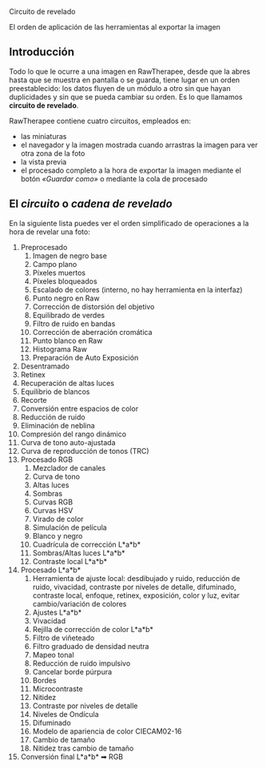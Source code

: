 <div class="pagetitle">

Circuito de revelado

</div>
<div class="headline">

El orden de aplicación de las herramientas al exportar la imagen

</div>

## Introducción

Todo lo que le ocurre a una imagen en RawTherapee, desde que la abres
hasta que se muestra en pantalla o se guarda, tiene lugar en un orden
preestablecido: los datos fluyen de un módulo a otro sin que hayan
duplicidades y sin que se pueda cambiar su orden. Es lo que llamamos
**circuito de revelado**.

RawTherapee contiene cuatro circuitos, empleados en:

- las miniaturas
- el navegador y la imagen mostrada cuando arrastras la imagen para ver
  otra zona de la foto
- la vista previa
- el procesado completo a la hora de exportar la imagen mediante el
  botón *«Guardar como»* o mediante la cola de procesado

## El *circuito* o *cadena de revelado*

En la siguiente lista puedes ver el orden simplificado de operaciones a
la hora de revelar una foto:

<div class="nested-numbering">

1.  Preprocesado
    1.  Imagen de negro base
    2.  Campo plano
    3.  Píxeles muertos
    4.  Píxeles bloqueados
    5.  Escalado de colores (interno, no hay herramienta en la interfaz)
    6.  Punto negro en Raw
    7.  Corrección de distorsión del objetivo
    8.  Equilibrado de verdes
    9.  Filtro de ruido en bandas
    10. Corrección de aberración cromática
    11. Punto blanco en Raw
    12. Histograma Raw
    13. Preparación de Auto Exposición
2.  Desentramado
3.  Retinex
4.  Recuperación de altas luces
5.  Equilibrio de blancos
6.  Recorte
7.  Conversión entre espacios de color
8.  Reducción de ruido
9.  Eliminación de neblina
10. Compresión del rango dinámico
11. Curva de tono auto-ajustada
12. Curva de reproducción de tonos (TRC)
13. Procesado RGB
    1.  Mezclador de canales
    2.  Curva de tono
    3.  Altas luces
    4.  Sombras
    5.  Curvas RGB
    6.  Curvas HSV
    7.  Virado de color
    8.  Simulación de película
    9.  Blanco y negro
    10. Cuadrícula de corrección L\*a\*b\*
    11. Sombras/Altas luces L\*a\*b\*
    12. Contraste local L\*a\*b\*
14. Procesado L\*a\*b\*
    1.  Herramienta de ajuste local: desdibujado y ruido, reducción de
        ruido, vivacidad, contraste por niveles de detalle, difuminado,
        contraste local, enfoque, retinex, exposición, color y luz,
        evitar cambio/variación de colores
    2.  Ajustes L\*a\*b\*
    3.  Vivacidad
    4.  Rejilla de corrección de color L\*a\*b\*
    5.  Filtro de viñeteado
    6.  Filtro graduado de densidad neutra
    7.  Mapeo tonal
    8.  Reducción de ruido impulsivo
    9.  Cancelar borde púrpura
    10. Bordes
    11. Microcontraste
    12. Nitidez
    13. Contraste por niveles de detalle
    14. Niveles de Ondícula
    15. Difuminado
    16. Modelo de apariencia de color CIECAM02-16
    17. Cambio de tamaño
    18. Nitidez tras cambio de tamaño
15. Conversión final L\*a\*b\* ➡ RGB

</div>